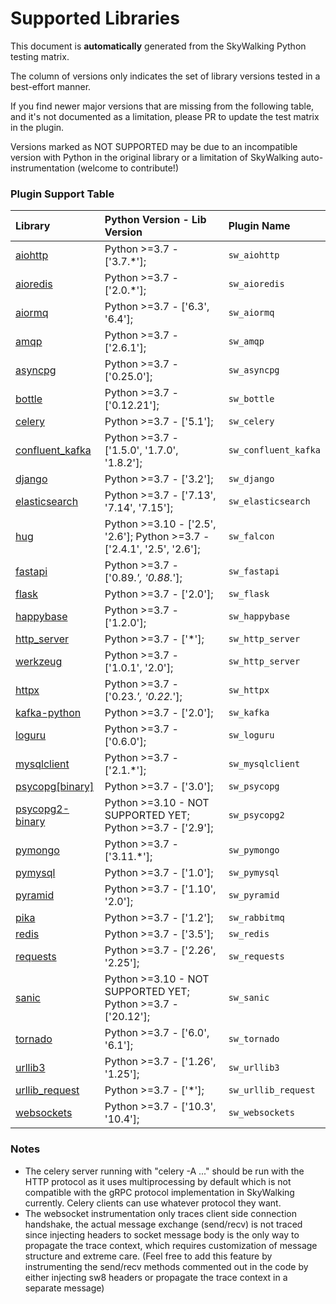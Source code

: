# Supported Libraries
This document is **automatically** generated from the SkyWalking Python testing matrix.

The column of versions only indicates the set of library versions tested in a best-effort manner.

If you find newer major versions that are missing from the following table, and it's not documented as a limitation,
please PR to update the test matrix in the plugin.

Versions marked as NOT SUPPORTED may be due to
an incompatible version with Python in the original library
or a limitation of SkyWalking auto-instrumentation (welcome to contribute!)

### Plugin Support Table
| Library | Python Version - Lib Version | Plugin Name |
| :--- | :--- | :--- |
| [aiohttp](https://docs.aiohttp.org) | Python >=3.7 - ['3.7.*'];  | `sw_aiohttp` |
| [aioredis](https://aioredis.readthedocs.io/) | Python >=3.7 - ['2.0.*'];  | `sw_aioredis` |
| [aiormq](https://pypi.org/project/aiormq/) | Python >=3.7 - ['6.3', '6.4'];  | `sw_aiormq` |
| [amqp](https://pypi.org/project/amqp/) | Python >=3.7 - ['2.6.1'];  | `sw_amqp` |
| [asyncpg](https://github.com/MagicStack/asyncpg) | Python >=3.7 - ['0.25.0'];  | `sw_asyncpg` |
| [bottle](http://bottlepy.org/docs/dev/) | Python >=3.7 - ['0.12.21'];  | `sw_bottle` |
| [celery](https://docs.celeryq.dev) | Python >=3.7 - ['5.1'];  | `sw_celery` |
| [confluent_kafka](https://www.confluent.io/) | Python >=3.7 - ['1.5.0', '1.7.0', '1.8.2'];  | `sw_confluent_kafka` |
| [django](https://www.djangoproject.com/) | Python >=3.7 - ['3.2'];  | `sw_django` |
| [elasticsearch](https://github.com/elastic/elasticsearch-py) | Python >=3.7 - ['7.13', '7.14', '7.15'];  | `sw_elasticsearch` |
| [hug](https://falcon.readthedocs.io/en/stable/) | Python >=3.10 - ['2.5', '2.6']; Python >=3.7 - ['2.4.1', '2.5', '2.6'];  | `sw_falcon` |
| [fastapi](https://fastapi.tiangolo.com) | Python >=3.7 - ['0.89.*', '0.88.*'];  | `sw_fastapi` |
| [flask](https://flask.palletsprojects.com) | Python >=3.7 - ['2.0'];  | `sw_flask` |
| [happybase](https://happybase.readthedocs.io) | Python >=3.7 - ['1.2.0'];  | `sw_happybase` |
| [http_server](https://docs.python.org/3/library/http.server.html) | Python >=3.7 - ['*'];  | `sw_http_server` |
| [werkzeug](https://werkzeug.palletsprojects.com/) | Python >=3.7 - ['1.0.1', '2.0'];  | `sw_http_server` |
| [httpx](https://www.python-httpx.org/) | Python >=3.7 - ['0.23.*', '0.22.*'];  | `sw_httpx` |
| [kafka-python](https://kafka-python.readthedocs.io) | Python >=3.7 - ['2.0'];  | `sw_kafka` |
| [loguru](https://pypi.org/project/loguru/) | Python >=3.7 - ['0.6.0'];  | `sw_loguru` |
| [mysqlclient](https://mysqlclient.readthedocs.io/) | Python >=3.7 - ['2.1.*'];  | `sw_mysqlclient` |
| [psycopg[binary]](https://www.psycopg.org/) | Python >=3.7 - ['3.0'];  | `sw_psycopg` |
| [psycopg2-binary](https://www.psycopg.org/) | Python >=3.10 - NOT SUPPORTED YET; Python >=3.7 - ['2.9'];  | `sw_psycopg2` |
| [pymongo](https://pymongo.readthedocs.io) | Python >=3.7 - ['3.11.*'];  | `sw_pymongo` |
| [pymysql](https://pymysql.readthedocs.io/en/latest/) | Python >=3.7 - ['1.0'];  | `sw_pymysql` |
| [pyramid](https://trypyramid.com) | Python >=3.7 - ['1.10', '2.0'];  | `sw_pyramid` |
| [pika](https://pika.readthedocs.io) | Python >=3.7 - ['1.2'];  | `sw_rabbitmq` |
| [redis](https://github.com/andymccurdy/redis-py/) | Python >=3.7 - ['3.5'];  | `sw_redis` |
| [requests](https://requests.readthedocs.io/en/master/) | Python >=3.7 - ['2.26', '2.25'];  | `sw_requests` |
| [sanic](https://sanic.readthedocs.io/en/latest) | Python >=3.10 - NOT SUPPORTED YET; Python >=3.7 - ['20.12'];  | `sw_sanic` |
| [tornado](https://www.tornadoweb.org) | Python >=3.7 - ['6.0', '6.1'];  | `sw_tornado` |
| [urllib3](https://urllib3.readthedocs.io/en/latest/) | Python >=3.7 - ['1.26', '1.25'];  | `sw_urllib3` |
| [urllib_request](https://docs.python.org/3/library/urllib.request.html) | Python >=3.7 - ['*'];  | `sw_urllib_request` |
| [websockets](https://websockets.readthedocs.io) | Python >=3.7 - ['10.3', '10.4'];  | `sw_websockets` |
### Notes
- The celery server running with "celery -A ..." should be run with the HTTP protocol
as it uses multiprocessing by default which is not compatible with the gRPC protocol implementation
in SkyWalking currently. Celery clients can use whatever protocol they want.
- The websocket instrumentation only traces client side connection handshake,
the actual message exchange (send/recv) is not traced since injecting headers to socket message
body is the only way to propagate the trace context, which requires customization of message structure
and extreme care. (Feel free to add this feature by instrumenting the send/recv methods commented out in the code
by either injecting sw8 headers or propagate the trace context in a separate message)

